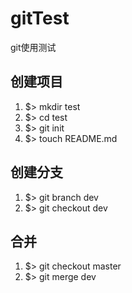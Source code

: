 # gitTest
git使用测试

## 创建项目
1. $> mkdir test
2. $> cd test
3. $> git init
4. $> touch README.md

## 创建分支
1. $> git branch dev
2. $> git checkout dev

## 合并 
1. $> git checkout master
2. $> git merge dev

